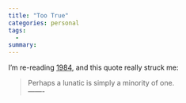```yaml
---
title: "Too True"
categories: personal
tags:
  -
summary: 
---
```

<p>I&#8217;m re-reading <a href="http://en.wikipedia.org/wiki/Nineteen_Eighty-Four">1984</a>, and this quote really struck me:</p>

<blockquote>
<p>Perhaps a lunatic is simply a minority of one.<br />
&#8212;&#8212;-</p>
</blockquote>

